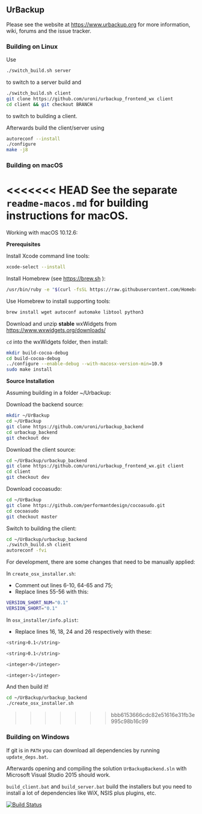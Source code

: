 ## UrBackup

Please see the website at https://www.urbackup.org for more information, wiki, forums and the issue tracker.

### Building on Linux

Use

```bash
./switch_build.sh server
```

to switch to a server build and

```bash
./switch_build.sh client
git clone https://github.com/uroni/urbackup_frontend_wx client
cd client && git checkout BRANCH
```
  
to switch to building a client.

Afterwards build the client/server using

```bash
autoreconf --install
./configure
make -j8
```

### Building on macOS

<<<<<<< HEAD
See the separate `readme-macos.md` for building instructions for macOS.
=======
Working with macOS 10.12.6:

**Prerequisites**

Install Xcode command line tools:
```bash
xcode-select --install
```

Install Homebrew (see https://brew.sh ):
```bash
/usr/bin/ruby -e "$(curl -fsSL https://raw.githubusercontent.com/Homebrew/install/master/install)"
```

Use Homebrew to install supporting tools:
```bash
brew install wget autoconf automake libtool python3
```

Download and unzip **stable** wxWidgets from https://www.wxwidgets.org/downloads/

`cd` into the wxWidgets folder, then install:
```bash
mkdir build-cocoa-debug
cd build-cocoa-debug
../configure --enable-debug --with-macosx-version-min=10.9
sudo make install
```

**Source Installation**

Assuming building in a folder ~/Urbackup:

Download the backend source:
```bash
mkdir ~/UrBackup
cd ~/UrBackup
git clone https://github.com/uroni/urbackup_backend
cd urbackup_backend
git checkout dev
```

Download the client source:
```bash
cd ~/UrBackup/urbackup_backend
git clone https://github.com/uroni/urbackup_frontend_wx.git client
cd client
git checkout dev
```

Download cocoasudo:
```bash
cd ~/UrBackup
git clone https://github.com/performantdesign/cocoasudo.git
cd cocoasudo
git checkout master
```

Switch to building the client:
```bash
cd ~/UrBackup/urbackup_backend
./switch_build.sh client
autoreconf -fvi
```

For development, there are some changes that need to be manually applied:

In `create_osx_installer.sh`:
- Comment out lines 6-10, 64-65 and 75;
- Replace lines 55-56 with this:
```bash
VERSION_SHORT_NUM="0.1"
VERSION_SHORT="0.1"
```
In `osx_installer/info.plist`:
- Replace lines 16, 18, 24 and 26 respectively with these:
```bash
<string>0.1</string>

<string>0.1</string>

<integer>0</integer>

<integer>1</integer>
```



And then build it!
```bash
cd ~/UrBackup/urbackup_backend
./create_osx_installer.sh
```
>>>>>>> bbb6153666cdc82e51616e31fb3e995c98b16c99


### Building on Windows

If git is in `PATH` you can download all dependencies by running `update_deps.bat`.

Afterwards opening and compiling the solution `UrBackupBackend.sln` with
Microsoft Visual Studio 2015 should work.

`build_client.bat` and `build_server.bat` build the installers but you need
to install a lot of dependencies like WiX, NSIS plus plugins, etc.

[![Build Status](https://travis-ci.org/uroni/urbackup_backend.svg?branch=dev)](https://travis-ci.org/uroni/urbackup_backend)
